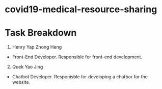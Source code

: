 # covid19-medical-resource-sharing

# Task Breakdown
1) Henry Yap Zhong Heng
- Front-End Developer. Responsible for front-end development.

2) Quek Yao Jing
- Chatbot Developer. Responisble for developing a chatbor for the website.